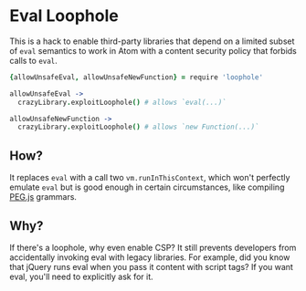 # Eval Loophole

This is a hack to enable third-party libraries that depend on a limited subset
of `eval` semantics to work in Atom with a content security policy that forbids
calls to `eval`.

```coffee
{allowUnsafeEval, allowUnsafeNewFunction} = require 'loophole'

allowUnsafeEval ->
  crazyLibrary.exploitLoophole() # allows `eval(...)`

allowUnsafeNewFunction ->
  crazyLibrary.exploitLoophole() # allows `new Function(...)`
```

## How?

It replaces `eval` with a call two `vm.runInThisContext`, which won't perfectly
emulate `eval` but is good enough in certain circumstances, like compiling
[PEG.js][peg-js] grammars.

## Why?

If there's a loophole, why even enable CSP? It still prevents developers from
accidentally invoking eval with legacy libraries. For example, did you know that
jQuery runs eval when you pass it content with script tags? If you want eval,
you'll need to explicitly ask for it.

[peg-js]: http://pegjs.majda.cz/
